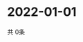 # 2022-01-01
  共 0条

  <!-- BEGIN -->
  <!-- 最后更新时间Sat Jan 01 2022 03:07:40 GMT+0000 (Coordinated Universal Time) -->
  
  <!-- END -->
  
  